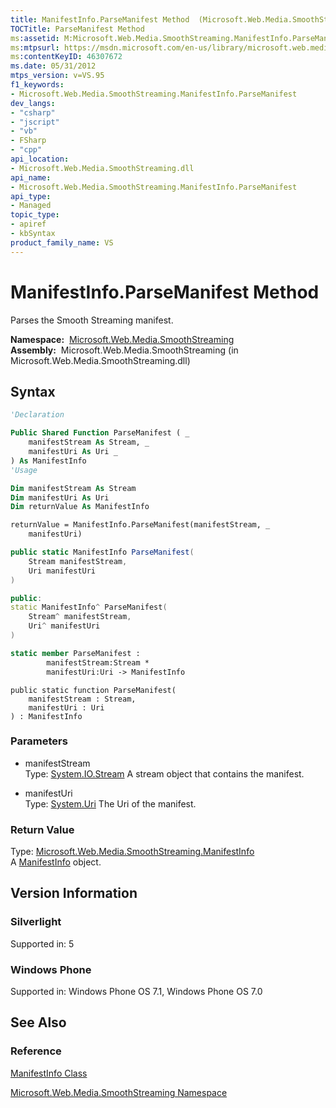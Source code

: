 ```yaml
---
title: ManifestInfo.ParseManifest Method  (Microsoft.Web.Media.SmoothStreaming)
TOCTitle: ParseManifest Method
ms:assetid: M:Microsoft.Web.Media.SmoothStreaming.ManifestInfo.ParseManifest(System.IO.Stream,System.Uri)
ms:mtpsurl: https://msdn.microsoft.com/en-us/library/microsoft.web.media.smoothstreaming.manifestinfo.parsemanifest(v=VS.95)
ms:contentKeyID: 46307672
ms.date: 05/31/2012
mtps_version: v=VS.95
f1_keywords:
- Microsoft.Web.Media.SmoothStreaming.ManifestInfo.ParseManifest
dev_langs:
- "csharp"
- "jscript"
- "vb"
- FSharp
- "cpp"
api_location:
- Microsoft.Web.Media.SmoothStreaming.dll
api_name:
- Microsoft.Web.Media.SmoothStreaming.ManifestInfo.ParseManifest
api_type:
- Managed
topic_type:
- apiref
- kbSyntax
product_family_name: VS
---
```


# ManifestInfo.ParseManifest Method

Parses the Smooth Streaming manifest.

**Namespace:**  [Microsoft.Web.Media.SmoothStreaming](microsoft-web-media-smoothstreaming-namespace_1.md)  
**Assembly:**  Microsoft.Web.Media.SmoothStreaming (in Microsoft.Web.Media.SmoothStreaming.dll)

## Syntax

```vb
'Declaration

Public Shared Function ParseManifest ( _
    manifestStream As Stream, _
    manifestUri As Uri _
) As ManifestInfo
'Usage

Dim manifestStream As Stream
Dim manifestUri As Uri
Dim returnValue As ManifestInfo

returnValue = ManifestInfo.ParseManifest(manifestStream, _
    manifestUri)
```

```csharp
public static ManifestInfo ParseManifest(
    Stream manifestStream,
    Uri manifestUri
)
```

```cpp
public:
static ManifestInfo^ ParseManifest(
    Stream^ manifestStream, 
    Uri^ manifestUri
)
```

``` fsharp
static member ParseManifest : 
        manifestStream:Stream * 
        manifestUri:Uri -> ManifestInfo 
```

```jscript
public static function ParseManifest(
    manifestStream : Stream, 
    manifestUri : Uri
) : ManifestInfo
```

### Parameters

  - manifestStream  
    Type: [System.IO.Stream](https://msdn.microsoft.com/library/8f86tw9e\(v=vs.95\))  
    A stream object that contains the manifest.

<!-- end list -->

  - manifestUri  
    Type: [System.Uri](https://msdn.microsoft.com/library/txt7706a\(v=vs.95\))  
    The Uri of the manifest.

### Return Value

Type: [Microsoft.Web.Media.SmoothStreaming.ManifestInfo](manifestinfo-class-microsoft-web-media-smoothstreaming_1.md)  
A [ManifestInfo](manifestinfo-class-microsoft-web-media-smoothstreaming_1.md) object.

## Version Information

### Silverlight

Supported in: 5  

### Windows Phone

Supported in: Windows Phone OS 7.1, Windows Phone OS 7.0  

## See Also

### Reference

[ManifestInfo Class](manifestinfo-class-microsoft-web-media-smoothstreaming_1.md)

[Microsoft.Web.Media.SmoothStreaming Namespace](microsoft-web-media-smoothstreaming-namespace_1.md)

